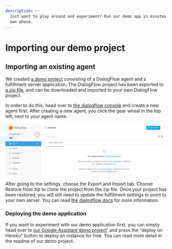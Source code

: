 ```yaml
---
description: >-
  Just want to play around and experiment? Run our demo app in minutes on your
  own phone.
---
```


# Importing our demo project

## Importing an existing agent

We created [a demo project](https://github.com/trafiklab/google-assistant-demo/) consisting of a DialogFlow agent and a fulfillment server application. The DialogFlow project has been exported to [a zip file](https://raw.githubusercontent.com/trafiklab/google-assistant-demo/master/docs/dialogflow-stockholm-public-transport.zip), and can be downloaded and imported to your own DialogFlow project.

In order to do this, head over to [the dialogflow console](https://console.dialogflow.com) and create a new agent first. After creating a new agent, you click the gear wheal in the top left, next to your agent name.

![Locating the DialogFlow project settings](../../../.gitbook/assets/image-5.png)

After going to the settings, choose the Export and Import tab. Choose Restore from zip to clone the project from the zip file. Once your project has been restored, you will still need to update the fulfillment settings to point to your own server. You can read [the dialogflow docs](https://dialogflow.com/docs/agents/export-import-restore) for more information.

### Deploying the demo application

If you want to experiment with our demo application first, you can simply head over to [our Google Assistant demo project](https://github.com/trafiklab/google-assistant-demo/)' and press the "deploy on Heroku" button to deploy an instance for free. You can read more detail in the readme of our demo project.

